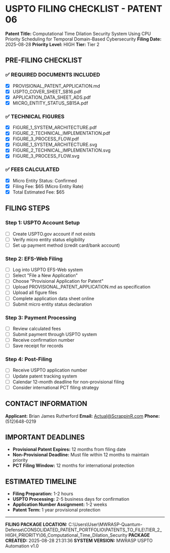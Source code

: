 # USPTO FILING CHECKLIST - PATENT 06

**Patent Title:** Computational Time Dilation Security System Using CPU Priority Scheduling for Temporal Domain-Based Cybersecurity
**Filing Date:** 2025-08-28
**Priority Level:** HIGH
**Tier:** Tier 2

## PRE-FILING CHECKLIST

### ✅ REQUIRED DOCUMENTS INCLUDED
- [x] PROVISIONAL_PATENT_APPLICATION.md
- [x] USPTO_COVER_SHEET_SB16.pdf
- [x] APPLICATION_DATA_SHEET_ADS.pdf
- [x] MICRO_ENTITY_STATUS_SB15A.pdf

### ✅ TECHNICAL FIGURES
- [x] FIGURE_1_SYSTEM_ARCHITECTURE.pdf
- [x] FIGURE_2_TECHNICAL_IMPLEMENTATION.pdf
- [x] FIGURE_3_PROCESS_FLOW.pdf
- [x] FIGURE_1_SYSTEM_ARCHITECTURE.svg
- [x] FIGURE_2_TECHNICAL_IMPLEMENTATION.svg
- [x] FIGURE_3_PROCESS_FLOW.svg

### ✅ FEES CALCULATED
- [x] Micro Entity Status: Confirmed
- [x] Filing Fee: $65 (Micro Entity Rate)
- [x] Total Estimated Fee: $65

## FILING STEPS

### Step 1: USPTO Account Setup
- [ ] Create USPTO.gov account if not exists
- [ ] Verify micro entity status eligibility
- [ ] Set up payment method (credit card/bank account)

### Step 2: EFS-Web Filing
- [ ] Log into USPTO EFS-Web system
- [ ] Select "File a New Application" 
- [ ] Choose "Provisional Application for Patent"
- [ ] Upload PROVISIONAL_PATENT_APPLICATION.md as specification
- [ ] Upload all figure files
- [ ] Complete application data sheet online
- [ ] Submit micro entity status declaration

### Step 3: Payment Processing  
- [ ] Review calculated fees
- [ ] Submit payment through USPTO system
- [ ] Receive confirmation number
- [ ] Save receipt for records

### Step 4: Post-Filing
- [ ] Receive USPTO application number
- [ ] Update patent tracking system
- [ ] Calendar 12-month deadline for non-provisional filing
- [ ] Consider international PCT filing strategy

## CONTACT INFORMATION

**Applicant:** Brian James Rutherford
**Email:** Actual@ScrappinR.com
**Phone:** (512)648-0219

## IMPORTANT DEADLINES

- **Provisional Patent Expires:** 12 months from filing date
- **Non-Provisional Deadline:** Must file within 12 months to maintain priority
- **PCT Filing Window:** 12 months for international protection

## ESTIMATED TIMELINE

- **Filing Preparation:** 1-2 hours
- **USPTO Processing:** 2-5 business days for confirmation  
- **Application Number Assignment:** 1-2 weeks
- **Patent Term:** 1 year provisional protection

---

**FILING PACKAGE LOCATION:** C:\Users\User\MWRASP-Quantum-Defense\CONSOLIDATED_PATENT_PORTFOLIO\PATENTS_TO_FILE\TIER_2_HIGH_PRIORITY\06_Computational_Time_Dilation_Security
**PACKAGE CREATED:** 2025-08-28 21:31:36
**SYSTEM VERSION:** MWRASP USPTO Automation v1.0
